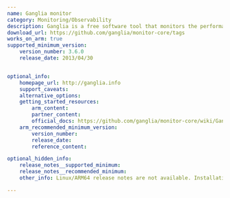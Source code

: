 ```yaml
---
name: Ganglia monitor
category: Monitoring/Observability
description: Ganglia is a free software tool that monitors the performance and health of computer clusters, helping users understand how well their systems are working.
download_url: https://github.com/ganglia/monitor-core/tags
works_on_arm: true
supported_minimum_version:
    version_number: 3.6.0
    release_date: 2013/04/30


optional_info:
    homepage_url: http://ganglia.info
    support_caveats:
    alternative_options:
    getting_started_resources:
        arm_content:
        partner_content:
        official_docs: https://github.com/ganglia/monitor-core/wiki/Ganglia-Quick-Start
    arm_recommended_minimum_version:
        version_number:
        release_date:
        reference_content:

optional_hidden_info:
    release_notes__supported_minimum:
    release_notes__recommended_minimum:
    other_info: Linux/ARM64 release notes are not available. Installation and Testing were done using "apt-get install ganglia-monitor" kindly [refer](https://launchpad.net/ubuntu/+source/ganglia). The minimum version of Ganglia monitor v3.6.0 corresponds to ubuntu:14.04 and v3.7.2 to ubuntu:22.04.

---
```

